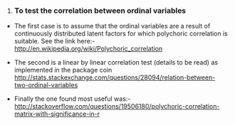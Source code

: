 1. ### To test the correlation between ordinal variables 

* The first case is to assume that the ordinal variables are a result of continuously distributed latent factors for which polychoric correlation is suitable. See the link here:- 
http://en.wikipedia.org/wiki/Polychoric_correlation

* The second is a linear by linear correlation test (details to be read) as implemented in the package coin 
http://stats.stackexchange.com/questions/28094/relation-between-two-ordinal-variables
* Finally the one found most useful was:-
http://stackoverflow.com/questions/19506180/polychoric-correlation-matrix-with-significance-in-r
